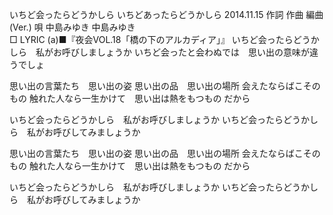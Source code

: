 いちど会ったらどうかしら
いちどあったらどうかしら
2014.11.15
作詞  作曲  編曲 (Ver.)   唄
中島みゆき   中島みゆき        
□ LYRIC (a)■『夜会VOL.18「橋の下のアルカディア」』
いちど会ったらどうかしら　私がお呼びしましょうか
いちど会ったと会わぬでは　思い出の意味が違うでしょ

思い出の言葉たち　思い出の姿
思い出の品　思い出の場所
会えたならばこそのもの
触れた人なら一生かけて　思い出は熱をもつもの
だから

いちど会ったらどうかしら　私がお呼びしましょうか
いちど会ったらどうかしら　私がお呼びしてみましょうか

思い出の言葉たち　思い出の姿
思い出の品　思い出の場所
会えたならばこそのもの
触れた人なら一生かけて　思い出は熱をもつもの
だから

いちど会ったらどうかしら　私がお呼びしましょうか
いちど会ったらどうかしら　私がお呼びしてみましょうか